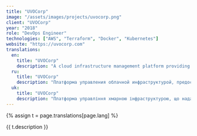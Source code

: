 ```yaml
---
title: "UVOCorp"
image: "/assets/images/projects/uvocorp.png"
client: "UVOCorp"
year: "2018"
role: "DevOps Engineer"
technologies: ["AWS", "Terraform", "Docker", "Kubernetes"]
website: "https://uvocorp.com"
translations:
  en:
    title: "UVOCorp"
    description: "A cloud infrastructure management platform providing automated deployment and scaling solutions for enterprise applications."
  ru:
    title: "UVOCorp"
    description: "Платформа управления облачной инфраструктурой, предоставляющая решения для автоматизированного развертывания и масштабирования корпоративных приложений."
  uk:
    title: "UVOCorp"
    description: "Платформа управління хмарною інфраструктурою, що надає рішення для автоматизованого розгортання та масштабування корпоративних додатків."
---
```


{% assign t = page.translations[page.lang] %}

{{ t.description }} 